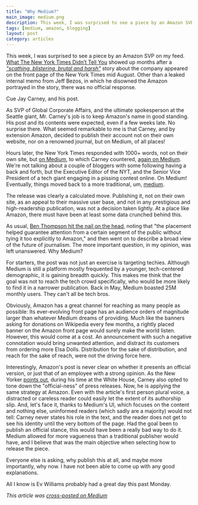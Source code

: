 ```yaml
---
title: "Why Medium?"
main_image: medium.png
description: This week, I was surprised to see a piece by an Amazon SVP on my feed. What The New York Times Didn’t Tell You showed up months after
tags: [medium, amazon, blogging]
layout: post
category: articles
---
```


This week, I was surprised to see a piece by an Amazon SVP on my feed. [What The New York Times Didn’t Tell You](https://medium.com/@jaycarney/what-the-new-york-times-didn-t-tell-you-a1128aa78931) showed up months after a [*"scathing, blistering, brutal and harsh"*](http://www.nytimes.com/2015/08/16/technology/inside-amazon-wrestling-big-ideas-in-a-bruising-workplace.html) story about the company appeared on the front page of the New York Times mid August. Other than a leaked internal memo from Jeff Bezos, in which he disowned the Amazon portrayed in the story, there was no official response.

Cue Jay Carney, and his post.

As SVP of Global Corporate Affairs, and the ultimate spokesperson at the Seattle giant, Mr. Carney's job is to keep Amazon's name in good standing. His post and its contents were expected, even if a few weeks late. No surprise there. What seemed remarkable to me is that Carney, and by extension Amazon, decided to publish their account not on their own website, nor on a renowned journal, but on Medium, of all places!

Hours later, the New York Times responded with 1000+ words, not on their own site, but [on Medium](https://medium.com/@NYTimesComm/dean-baquet-responds-to-jay-carney-s-medium-post-6af794c7a7c6), to which Carney countered, [again on Medium](https://medium.com/@jaycarney/jay-carney-s-response-to-dean-baquet-c0407042e893). We're not talking about a couple of bloggers with some following having a back and forth, but the Executive Editor of the NYT, and the Senior Vice President of a tech giant engaging in a pissing contest online. On Medium! Eventually, things moved back to a more traditional, um, [medium](http://www.nytimes.com/2015/10/20/business/amazon-spars-with-the-times-over-investigative-article.html).

The release was clearly a calculated move. Publishing it, not on their own site, as an appeal to their massive user base, and not in any prestigious and high-readership publication, was not a decision taken lightly. At a place like Amazon, there must have been at least some data crunched behind this.

As usual, [Ben Thompson hit the nail on the head](https://stratechery.com/2015/in-defense-of-the-new-york-times/), noting that "the placement helped guarantee attention from a certain segment of the public without tying it too explicitly to Amazon," and then went on to describe a broad view of the future of journalism. The more important question, in my opinion, was left unanswered. Why Medium?

For starters, the post was not just an exercise is targeting techies. Although Medium is still a platform mostly frequented by a younger, tech-centered demographic, it is gaining breadth quickly. This makes me think that the goal was not to reach the tech crowd specifically, who would be more likely to find it in a narrower publication. Back in May, Medium boasted 25M monthly users. They can't all be tech bros.

Obviously, Amazon has a great channel for reaching as many people as possible: Its ever-evolving front page has an audience orders of magnitude larger than whatever Medium dreams of providing. Much like the banners asking for donations on Wikipedia every few months, a rightly placed banner on the Amazon front page would surely make the world listen. However, this would come at a cost. An announcement with such a negative connotation would bring unwanted attention, and distract its customers from ordering more Elsa Dolls. Distribution for the sake of distribution, and reach for the sake of reach, were not the driving force here.

Interestingly, Amazon's post is never clear on whether it presents an official version, or just that of an employee with a strong opinion. As the New Yorker [points out](http://www.newyorker.com/business/currency/why-did-jay-carney-use-medium-to-criticize-the-new-york-times), during his time at the White House, Carney also opted to tone down the "official-ness" of press releases. Now, he is applying the same strategy at Amazon. Even with the article's first person plural voice, a distracted or careless reader could easily let the extent of its authorship slip. And, let's face it, thanks to Medium's UI, which focuses on the content and nothing else, uninformed readers (which sadly are a majority) would not tell: Carney never states his role in the text, and the reader does not get to see his identity until the very bottom of the page. Had the goal been to publish an official stance, this would have been a really bad way to do it. Medium allowed for more vagueness than a traditional publisher would have, and I believe that was the main objective when selecting how to release the piece.

Everyone else is asking, why publish this at all, and maybe more importantly, why now. I have not been able to come up with any good explanations.

All I know is Ev Williams probably had a great day this past Monday.

*This article was [cross-posted on Medium](https://medium.com/@avyfain/why-medium-829bf4e02827)*
